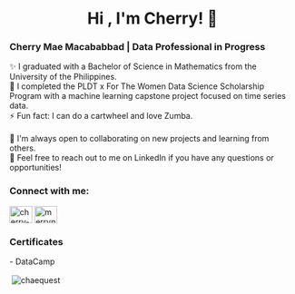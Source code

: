 <h1 align="center">Hi , I'm Cherry! 👋 <br> </h1>


<h3 align="left">Cherry Mae Macababbad | Data Professional in Progress </h3>
  ✨ I graduated with a Bachelor of Science in Mathematics from the University of the Philippines. <br>
  👋 I completed the PLDT x For The Women Data Science Scholarship Program with a machine learning capstone project focused on time series data. <br>
  ⚡ Fun fact: I can do a cartwheel and love Zumba. <br>
<br>
  🌱 I'm always open to collaborating on new projects and learning from others. <br>
  🔭 Feel free to reach out to me on LinkedIn if you have any questions or opportunities! <br>
 
<h3 align="left">Connect with me:</h3>
<p align="left">
<a href="https://linkedin.com/in/cherry-mae-macababbad" target="blank"><img align="center" src="https://raw.githubusercontent.com/rahuldkjain/github-profile-readme-generator/master/src/images/icons/Social/linked-in-alt.svg" alt="cherry-mae-macababbad" height="30" width="40" /></a>
<a href="https://www.hackerrank.com/merrynalysis" target="blank"><img align="center" src="https://raw.githubusercontent.com/rahuldkjain/github-profile-readme-generator/master/src/images/icons/Social/hackerrank.svg" alt="merrynalysis" height="30" width="40" /></a>
</p>



<h3 align="left">Certificates </h3>
- DataCamp 

<p>&nbsp;<img align="center" src="https://github-readme-stats.vercel.app/api?username=chaequest&show_icons=true&locale=en" alt="chaequest" /></p>
  
<!--
**macababbadcherry/macababbadcherry** is a ✨ _special_ ✨ repository because its `README.md` (this file) appears on your GitHub profile.

Here are some ideas to get you started:

- 🔭 I’m currently working on ...
- 🌱 I’m currently learning ...
- 👯 I’m looking to collaborate on ...
- 🤔 I’m looking for help with ...
- 💬 Ask me about ...
- 📫 How to reach me: ...
- 😄 Pronouns: ...
- ⚡ Fun fact: ...
-->
